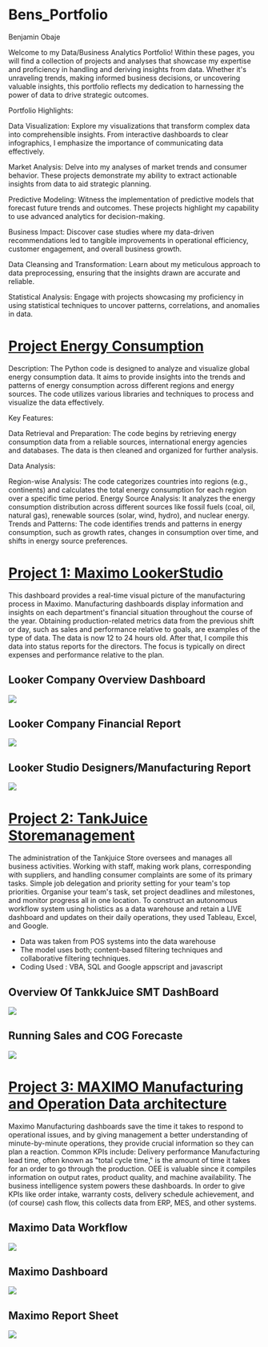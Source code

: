 # Bens_Portfolio
Benjamin Obaje

Welcome to my Data/Business Analytics Portfolio! Within these pages, you will find a collection of projects and analyses that showcase my expertise and proficiency in handling and deriving insights from data. Whether it's unraveling trends, making informed business decisions, or uncovering valuable insights, this portfolio reflects my dedication to harnessing the power of data to drive strategic outcomes.

Portfolio Highlights:

Data Visualization: Explore my visualizations that transform complex data into comprehensible insights. From interactive dashboards to clear infographics, I emphasize the importance of communicating data effectively.

Market Analysis: Delve into my analyses of market trends and consumer behavior. These projects demonstrate my ability to extract actionable insights from data to aid strategic planning.

Predictive Modeling: Witness the implementation of predictive models that forecast future trends and outcomes. These projects highlight my capability to use advanced analytics for decision-making.

Business Impact: Discover case studies where my data-driven recommendations led to tangible improvements in operational efficiency, customer engagement, and overall business growth.

Data Cleansing and Transformation: Learn about my meticulous approach to data preprocessing, ensuring that the insights drawn are accurate and reliable.

Statistical Analysis: Engage with projects showcasing my proficiency in using statistical techniques to uncover patterns, correlations, and anomalies in data.

# [Project Energy Consumption ](Energyconsumption/HourlyEnergyConsumptionpage.md)
Description:
The Python code is designed to analyze and visualize global energy consumption data. It aims to provide insights into the trends and patterns of energy consumption across different regions and energy sources. The code utilizes various libraries and techniques to process and visualize the data effectively.

Key Features:

Data Retrieval and Preparation: The code begins by retrieving energy consumption data from a reliable sources, international energy agencies and databases. The data is then cleaned and organized for further analysis.

Data Analysis:

Region-wise Analysis: The code categorizes countries into regions (e.g., continents) and calculates the total energy consumption for each region over a specific time period.
Energy Source Analysis: It analyzes the energy consumption distribution across different sources like fossil fuels (coal, oil, natural gas), renewable sources (solar, wind, hydro), and nuclear energy.
Trends and Patterns: The code identifies trends and patterns in energy consumption, such as growth rates, changes in consumption over time, and shifts in energy source preferences.

# [Project 1: Maximo LookerStudio](https://lookerstudio.google.com/reporting/e1fbfc58-a0dc-48d3-8b5f-8cf12e61aa23)

This dashboard provides a real-time visual picture of the manufacturing process in Maximo. Manufacturing dashboards display information and insights on each department's financial situation throughout the course of the year. Obtaining production-related metrics data from the previous shift or day, such as sales and performance relative to goals, are examples of the type of data. The data is now 12 to 24 hours old.  After that, I compile this data into status reports for the directors. The focus is typically on direct expenses and performance relative to the plan. 


##  Looker Company Overview Dashboard
![](Lookerstudiodashboard/Pic%201.png) 
##  Looker Company Financial Report
![](Lookerstudiodashboard/Pic%202.png) 
##  Looker Studio Designers/Manufacturing Report
![](Lookerstudiodashboard/Pic%203.png) 

# [Project 2: TankJuice Storemanagement](https://docs.google.com/spreadsheets/d/1nEaTTt8odZ6MsGqOxkRwnXm_1DUOrBp_SKFCkDBndjw/edit?usp=sharing)

The administration of the Tankjuice Store oversees and manages all business activities. Working with staff, making work plans, corresponding with suppliers, and handling consumer complaints are some of its primary tasks. Simple job delegation and priority setting for your team's top priorities. Organise your team's task, set project deadlines and milestones, and monitor progress all in one location. To construct an autonomous workflow system using holistics as a data warehouse and retain a LIVE dashboard and updates on their daily operations, they used Tableau, Excel, and Google.

* Data was taken from POS systems into the data warehouse 
* The model uses both; content-based filtering techniques and collaborative filtering techniques. 
* Coding Used : VBA, SQL and Google appscript and javascript

## Overview Of TankkJuice SMT DashBoard 
![](TankJuiceImage/Pic%201.png) 
## Running Sales and COG Forecaste 
![](TankJuiceImage/Pic%202.png) 


# [Project 3: MAXIMO Manufacturing and Operation Data architecture](https://docs.google.com/spreadsheets/d/1iTGZgBQPVSjoE60fn6V6jQt_tMf1DCQ3/edit?usp=sharing&ouid=115884990578000692853&rtpof=true&sd=true)

Maximo Manufacturing dashboards save the time it takes to respond to operational issues, and by giving management a better understanding of minute-by-minute operations, they provide crucial information so they can plan a reaction. Common KPIs include: Delivery performance
Manufacturing lead time, often known as "total cycle time," is the amount of time it takes for an order to go through the production.
OEE is valuable since it compiles information on output rates, product quality, and machine availability. The business intelligence system powers these dashboards. In order to give KPIs like order intake, warranty costs, delivery schedule achievement, and (of course) cash flow, this collects data from ERP, MES, and other systems.

##  Maximo Data Workflow
![](MAXIMO%20DAN%20DASHBOARD/Pic%203.png) 
##  Maximo Dashboard 
![](MAXIMO%20DAN%20DASHBOARD/Pic%201.png) 
##  Maximo Report Sheet 
![](MAXIMO%20DAN%20DASHBOARD/Pic%202.png) 



